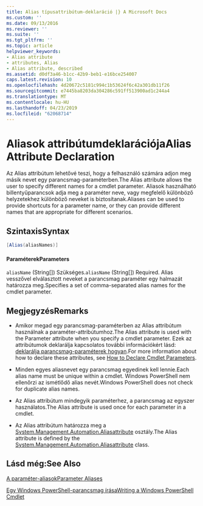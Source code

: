 ```yaml
---
title: Alias típusattribútum-deklaráció |} A Microsoft Docs
ms.custom: ''
ms.date: 09/13/2016
ms.reviewer: ''
ms.suite: ''
ms.tgt_pltfrm: ''
ms.topic: article
helpviewer_keywords:
- Alias attribute
- attributes, Alias
- Alias attribute, described
ms.assetid: d0df3a46-b1cc-42b9-beb1-e16bce254007
caps.latest.revision: 10
ms.openlocfilehash: 4d20672c5181c994c1b53624f6c42a301db11f26
ms.sourcegitcommit: e7445ba8203da304286c591ff513900ad1c244a4
ms.translationtype: MT
ms.contentlocale: hu-HU
ms.lasthandoff: 04/23/2019
ms.locfileid: "62068714"
---
```

# <a name="alias-attribute-declaration"></a><span data-ttu-id="878ca-102">Aliasok attribútumdeklarációja</span><span class="sxs-lookup"><span data-stu-id="878ca-102">Alias Attribute Declaration</span></span>

<span data-ttu-id="878ca-103">Az Alias attribútum lehetővé teszi, hogy a felhasználó számára adjon meg másik nevet egy parancsmag-paraméterben.</span><span class="sxs-lookup"><span data-stu-id="878ca-103">The Alias attribute allows the user to specify different names for a cmdlet parameter.</span></span> <span data-ttu-id="878ca-104">Aliasok használható billentyűparancsok adja meg a paraméter neve, vagy megfelelő különböző helyzetekhez különböző neveket is biztosítanak.</span><span class="sxs-lookup"><span data-stu-id="878ca-104">Aliases can be used to provide shortcuts for a parameter name, or they can provide different names that are appropriate for different scenarios.</span></span>

## <a name="syntax"></a><span data-ttu-id="878ca-105">Szintaxis</span><span class="sxs-lookup"><span data-stu-id="878ca-105">Syntax</span></span>

```csharp
[Alias(aliasNames)]
```

#### <a name="parameters"></a><span data-ttu-id="878ca-106">Paraméterek</span><span class="sxs-lookup"><span data-stu-id="878ca-106">Parameters</span></span>

<span data-ttu-id="878ca-107">`aliasName` (String[]) Szükséges.</span><span class="sxs-lookup"><span data-stu-id="878ca-107">`aliasName` (String[]) Required.</span></span> <span data-ttu-id="878ca-108">Alias vesszővel elválasztott neveket a parancsmag paraméter egy halmazát határozza meg.</span><span class="sxs-lookup"><span data-stu-id="878ca-108">Specifies a set of comma-separated alias names for the cmdlet parameter.</span></span>

## <a name="remarks"></a><span data-ttu-id="878ca-109">Megjegyzés</span><span class="sxs-lookup"><span data-stu-id="878ca-109">Remarks</span></span>

- <span data-ttu-id="878ca-110">Amikor megad egy parancsmag-paraméterben az Alias attribútum használnak a paraméter-attribútumhoz.</span><span class="sxs-lookup"><span data-stu-id="878ca-110">The Alias attribute is used with the Parameter attribute when you specify a cmdlet parameter.</span></span> <span data-ttu-id="878ca-111">Ezek az attribútumok deklarálja kapcsolatos további információkért lásd: [deklarálja parancsmag-paraméterek hogyan](./how-to-declare-cmdlet-parameters.md).</span><span class="sxs-lookup"><span data-stu-id="878ca-111">For more information about how to declare these attributes, see [How to Declare Cmdlet Parameters](./how-to-declare-cmdlet-parameters.md).</span></span>

- <span data-ttu-id="878ca-112">Minden egyes aliasnevet egy parancsmag egyedinek kell lennie.</span><span class="sxs-lookup"><span data-stu-id="878ca-112">Each alias name must be unique within a cmdlet.</span></span> <span data-ttu-id="878ca-113">Windows PowerShell nem ellenőrzi az ismétlődő alias nevét.</span><span class="sxs-lookup"><span data-stu-id="878ca-113">Windows PowerShell does not check for duplicate alias names.</span></span>

- <span data-ttu-id="878ca-114">Az Alias attribútum mindegyik paraméterhez, a parancsmag az egyszer használatos.</span><span class="sxs-lookup"><span data-stu-id="878ca-114">The Alias attribute is used once for each parameter in a cmdlet.</span></span>

- <span data-ttu-id="878ca-115">Az Alias attribútum határozza meg a [System.Management.Automation.Aliasattribute](/dotnet/api/System.Management.Automation.AliasAttribute) osztály.</span><span class="sxs-lookup"><span data-stu-id="878ca-115">The Alias attribute is defined by the [System.Management.Automation.Aliasattribute](/dotnet/api/System.Management.Automation.AliasAttribute) class.</span></span>

## <a name="see-also"></a><span data-ttu-id="878ca-116">Lásd még:</span><span class="sxs-lookup"><span data-stu-id="878ca-116">See Also</span></span>

[<span data-ttu-id="878ca-117">A paraméter-aliasok</span><span class="sxs-lookup"><span data-stu-id="878ca-117">Parameter Aliases</span></span>](./parameter-aliases.md)

[<span data-ttu-id="878ca-118">Egy Windows PowerShell-parancsmag írása</span><span class="sxs-lookup"><span data-stu-id="878ca-118">Writing a Windows PowerShell Cmdlet</span></span>](./writing-a-windows-powershell-cmdlet.md)
